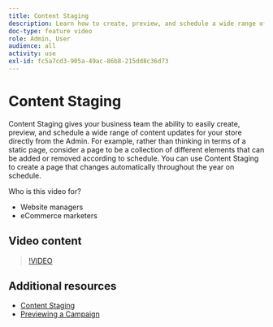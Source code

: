 ```yaml
---
title: Content Staging
description: Learn how to create, preview, and schedule a wide range of content updates for your store directly from the Admin.
doc-type: feature video
role: Admin, User
audience: all
activity: use
exl-id: fc5a7cd3-905a-49ac-86b8-215dd8c36d73
---
```

# Content Staging

Content Staging gives your business team the ability to easily create, preview, and schedule a wide range of content updates for your store directly from the Admin. For example, rather than thinking in terms of a static page, consider a page to be a collection of different elements that can be added or removed according to schedule. You can use Content Staging to create a page that changes automatically throughout the year on schedule.

Who is this video for?

- Website managers
- eCommerce marketers

## Video content

>[!VIDEO](https://video.tv.adobe.com/v/343784?quality=12&learn=on)

## Additional resources

- [Content Staging](https://docs.magento.com/user-guide/cms/content-staging.html)
- [Previewing a Campaign](https://docs.magento.com/user-guide/cms/content-staging-preview.html)
